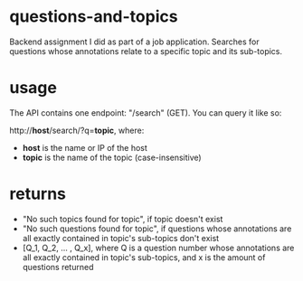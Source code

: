 # questions-and-topics
Backend assignment I did as part of a job application. Searches for questions whose annotations relate to a specific topic and its sub-topics.

# usage
The API contains one endpoint: "/search" (GET). You can query it like so:

http://**host**/search/?q=**topic**, where:
- **host** is the name or IP of the host
- **topic** is the name of the topic (case-insensitive)
    
# returns
- "No such topics found for topic", if topic doesn't exist
- "No such questions found for topic", if questions whose annotations are all exactly contained in topic's sub-topics don't exist
- [Q_1, Q_2, ... , Q_x], where Q is a question number whose annotations are all exactly contained in topic's sub-topics, and x is the amount of questions returned
